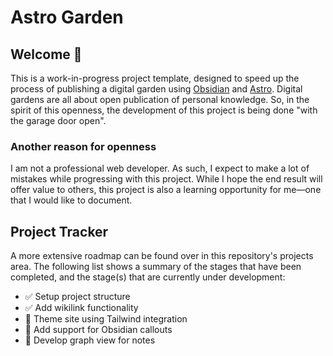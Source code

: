 # Astro Garden

## Welcome 👋

This is a work-in-progress project template, designed to speed up the process of publishing a digital garden using [Obsidian](https://obsidian.md/) and [Astro](https://astro.build/).
Digital gardens are all about open publication of personal knowledge.
So, in the spirit of this openness, the development of this project is being done "with the garage door open".

### Another reason for openness

I am not a professional web developer.
As such, I expect to make a lot of mistakes while progressing with this project.
While I hope the end result will offer value to others, this project is also a learning opportunity for me—one that I would like to document.

## Project Tracker

A more extensive roadmap can be found over in this repository's projects area.
The following list shows a summary of the stages that have been completed, and the stage(s) that are currently under development:

- ✅ Setup project structure
- ✅ Add wikilink functionality
- 🚧 Theme site using Tailwind integration
- 🚧 Add support for Obsidian callouts
- 🚧 Develop graph view for notes
